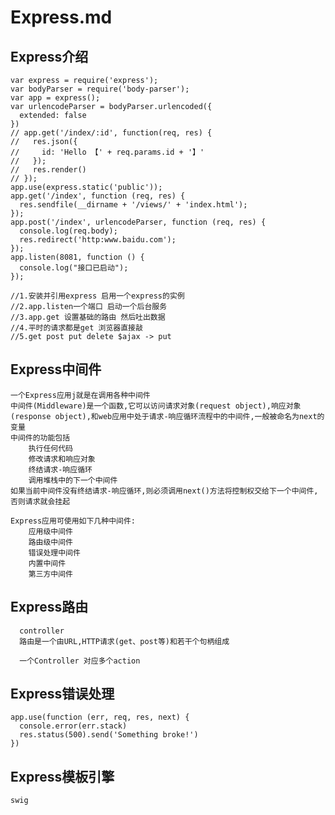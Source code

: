 # Express.md

## Express介绍

    var express = require('express');
    var bodyParser = require('body-parser');
    var app = express();
    var urlencodeParser = bodyParser.urlencoded({
      extended: false
    })
    // app.get('/index/:id', function(req, res) {
    //   res.json({
    //     id: 'Hello 【' + req.params.id + '】'
    //   });
    //   res.render()
    // });
    app.use(express.static('public'));
    app.get('/index', function (req, res) {
      res.sendfile(__dirname + '/views/' + 'index.html');
    });
    app.post('/index', urlencodeParser, function (req, res) {
      console.log(req.body);
      res.redirect('http:www.baidu.com');
    });
    app.listen(8081, function () {
      console.log("接口已启动");
    });

    //1.安装并引用express 启用一个express的实例
    //2.app.listen一个端口 启动一个后台服务
    //3.app.get 设置基础的路由 然后吐出数据
    //4.平时的请求都是get 浏览器直接敲
    //5.get post put delete $ajax -> put


## Express中间件

    一个Express应用j就是在调用各种中间件
    中间件(Middleware)是一个函数,它可以访问请求对象(request object),响应对象(response object),和web应用中处于请求-响应循环流程中的中间件,一般被命名为next的变量
    中间件的功能包括
        执行任何代码
        修改请求和响应对象
        终结请求-响应循环
        调用堆栈中的下一个中间件
    如果当前中间件没有终结请求-响应循环,则必须调用next()方法将控制权交给下一个中间件,否则请求就会挂起

    Express应用可使用如下几种中间件:
        应用级中间件
        路由级中间件
        错误处理中间件
        内置中间件
        第三方中间件

## Express路由

      controller
      路由是一个由URL,HTTP请求(get、post等)和若干个句柄组成

      一个Controller 对应多个action

## Express错误处理
    app.use(function (err, req, res, next) {
      console.error(err.stack)
      res.status(500).send('Something broke!')
    })

## Express模板引擎

    swig
